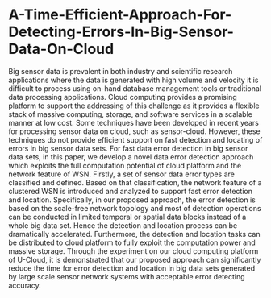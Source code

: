# A-Time-Efficient-Approach-For-Detecting-Errors-In-Big-Sensor-Data-On-Cloud
Big sensor data is prevalent in both industry and scientific research applications where the data is generated with high volume and velocity it is difficult to process using on-hand database management tools or traditional data processing applications. Cloud computing provides a promising platform to support the addressing of this challenge as it provides a flexible stack of massive computing, storage, and software services in a scalable manner at low cost. Some techniques have been developed in recent years for processing sensor data on cloud, such as sensor-cloud. However, these techniques do not provide efficient support on fast detection and locating of errors in big sensor data sets. For fast data error detection in big sensor data sets, in this paper, we develop a novel data error detection approach which exploits the full computation potential of cloud platform and the network feature of WSN. Firstly, a set of sensor data error types are classified and defined. Based on that classification, the network feature of a clustered WSN is introduced and analyzed to support fast error detection and location. Specifically, in our proposed approach, the error detection is based on the scale-free network topology and most of detection operations can be conducted in limited temporal or spatial data blocks instead of a whole big data set. Hence the detection and location process can be dramatically accelerated. Furthermore, the detection and location tasks can be distributed to cloud platform to fully exploit the computation power and massive storage. Through the experiment on our cloud computing platform of U-Cloud, it is demonstrated that our proposed approach can significantly reduce the time for error detection and location in big data sets generated by large scale sensor network systems with acceptable error detecting accuracy.
